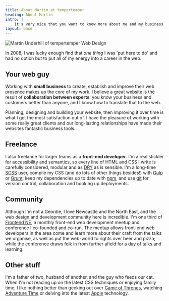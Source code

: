 ```yaml
---
title: About Martin at tempertemper
heading: About Martin
intro: |
    It's very nice that you want to know more about me and my business! I’m Martin and I run tempertemper Web Design. I'm a Scotsman based in Newcastle upon Tyne, in the North East of England, and I work with clients from sunny California to rural Yorkshire.
layout: base
---
```


![Martin Underhill of tempertemper Web Design](/assets/img/martin-underhill-tempertemper.jpg)

In 2008, I was lucky enough find that _one thing_ I was 'put here to do' and had no option but to put all of my energy into a career in the web.


## Your web guy

Working with **small business** to create, establish and improve their web presence makes up the core of my work. I believe a great website is the result of **collaboration between experts**: you know your business and customers better than anyone, and I know how to translate that to the web.

Planning, designing and building your website, then improving it over time is what I get the most satisfaction out of. I have the pleasure of working with some really great clients and our long-lasting relationships have made their websites fantastic business tools.


## Freelance

I also freelance for larger teams as a **front-end developer**. I'm a real stickler for accessibility and semantics, so every line of HTML and CSS I write is carefully considered, modular and as [DRY](https://en.wikipedia.org/wiki/Don%27t_repeat_yourself) as is sensible. I'm a long-time [SCSS](http://sass-lang.com/) user, compile my CSS (and do lots of other things besides!) with [Gulp](https://gulpjs.com/) or [Grunt](http://gruntjs.com/), keep my dependencies up to date with [npm](https://www.npmjs.com/), and use [git](http://git-scm.com/) for version control, collaboration and hooking up deployments.


## Community

Although I'm not a Geordie, I love Newcastle and the North East, and the web design and development community here is incredible. I'm one third of [Frontend NE](https://frontendne.co.uk), a monthly front-end web development meetup and conference I co-founded and co-run. The meetup allows front-end web developers in the area come and learn more about their craft from the talks we organise, as well as put the web-world to rights over beer and pizza; while the conference draws folk in from further afield for a day of talks and learning.


## Other stuff

I'm a father of two, husband of another, and the guy who feeds our cat. When I'm not reading up on the latest CSS techniques or enjoying family time, I like nothing better than geeking out over [Game of Thrones](http://gameofthrones.wikia.com/wiki/Game_of_Thrones_Wiki), watching [Adventure Time](http://adventuretime.wikia.com/wiki/Adventure_Time_with_Finn_and_Jake_Wiki) or delving into the latest [Apple](https://www.apple.com/) technology.
